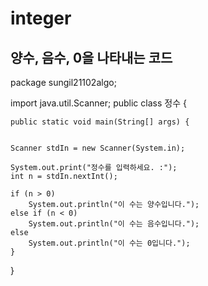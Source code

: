 # integer


## 양수, 음수, 0을 나타내는 코드
package sungil21102algo;

import java.util.Scanner;
public class 정수 {

	
	public static void main(String[] args) {
		
	
	Scanner stdIn = new Scanner(System.in);
	
	System.out.print("정수를 입력하세요. :");
	int n = stdIn.nextInt();
	
	if (n > 0)
		System.out.println("이 수는 양수입니다.");
	else if (n < 0)
		System.out.println("이 수는 음수입니다.");
	else
		System.out.println("이 수는 0입니다.");
	}

}
